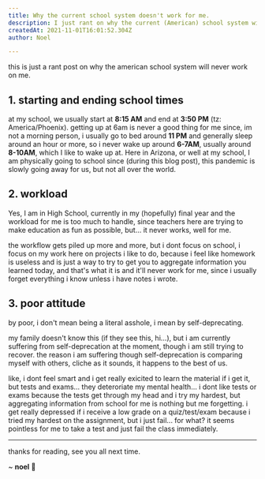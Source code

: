 ```yaml
---
title: Why the current school system doesn't work for me.
description: I just rant on why the current (American) school system will never work on me.
createdAt: 2021-11-01T16:01:52.304Z
author: Noel

---
```


this is just a rant post on why the american school system will never work on me.

## 1. starting and ending school times
at my school, we usually start at **8:15 AM** and end at **3:50 PM** (tz: America/Phoenix). getting up at 6am is never a good thing for me since, im not a
morning person, i usually go to bed around **11 PM** and generally sleep around an hour or more, so i never wake up around **6-7AM**, usually around **8-10AM**, which
I like to wake up at. Here in Arizona, or well at my school, I am physically going to school since (during this blog post), this pandemic is slowly going away
for us, but not all over the world.

## 2. workload
Yes, I am in High School, currently in my (hopefully) final year and the workload for me is too much to handle, since teachers here are trying to make education
as fun as possible, but... it never works, well for me.

the workflow gets piled up more and more, but i dont focus on school, i focus on my work here on projects i like to do, because i feel like homework is useless
and is just a way to try to get you to aggregate information you learned today, and that's what it is and it'll never work for me, since i usually forget everything
i know unless i have notes i wrote.

## 3. poor attitude
by poor, i don't mean being a literal asshole, i mean by self-deprecating.

my family doesn't know this (if they see this, hi...), but i am currently suffering from self-deprecation at the moment, though i am still trying to recover.
the reason i am suffering though self-deprecation is comparing myself with others, cliche as it sounds, it happens to the best of us.

like, i dont feel smart and i get really exicited to learn the material if i get it, but tests and exams... they deteroriate my mental health...
i dont like tests or exams because the tests get through my head and i try my hardest, but aggregating information from school for me is
nothing but me forgetting. i get really depressed if i receive a low grade on a quiz/test/exam because i tried my hardest on the assignment, but i just
fail... for what? it seems pointless for me to take a test and just fail the class immediately.

---

thanks for reading, see you all next time.

~ **noel** :purple_heart:

